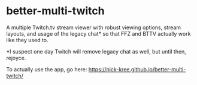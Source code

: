# better-multi-twitch
A multiple Twitch.tv stream viewer with robust viewing options, stream layouts, and usage of the legacy chat* so that FFZ and BTTV actually work like they used to.

*I suspect one day Twitch will remove legacy chat as well, but until then, rejoyce.

To actually use the app, go here: https://nick-kree.github.io/better-multi-twitch/
